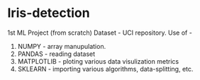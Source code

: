 # Iris-detection
1st ML Project (from scratch) 
Dataset - UCI repository. 
Use of - 
1) NUMPY - array manupulation.
2) PANDAS - reading dataset
3) MATPLOTLIB - ploting various data visulization metrics
4) SKLEARN - importing various algorithms, data-splitting, etc.
